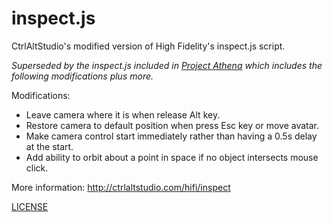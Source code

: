 # inspect.js

CtrlAltStudio's modified version of High Fidelity's inspect.js script.

_Superseded by the inspect.js included in [Project Athena](https://projectathena.io/) which includes the following modifications
plus more._

Modifications:
- Leave camera where it is when release Alt key.
- Restore camera to default position when press Esc key or move avatar.
- Make camera control start immediately rather than having a 0.5s delay at the start.
- Add ability to orbit about a point in space if no object intersects mouse click.

More information: http://ctrlaltstudio.com/hifi/inspect

[LICENSE](LICENSE)
